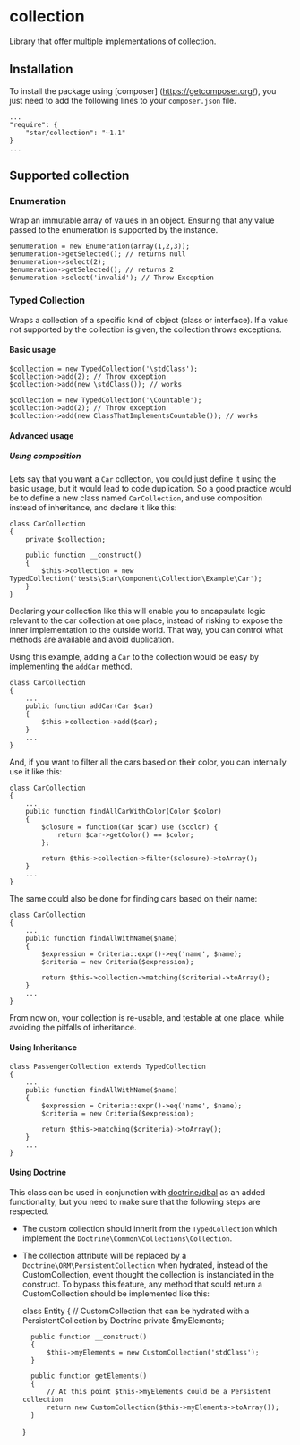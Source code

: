 # collection

Library that offer multiple implementations of collection.

## Installation

To install the package using [composer] (https://getcomposer.org/), you just need to add the following lines to your `composer.json` file.

    ...
    "require": {
        "star/collection": "~1.1"
    }
    ...

## Supported collection

### Enumeration

Wrap an immutable array of values in an object. Ensuring that any value passed to the enumeration is supported by the instance.

    $enumeration = new Enumeration(array(1,2,3));
    $enumeration->getSelected(); // returns null
    $enumeration->select(2);
    $enumeration->getSelected(); // returns 2
    $enumeration->select('invalid'); // Throw Exception

### Typed Collection

Wraps a collection of a specific kind of object (class or interface). If a value not supported by the collection is given, the collection throws exceptions.

#### Basic usage

    $collection = new TypedCollection('\stdClass');
    $collection->add(2); // Throw exception
    $collection->add(new \stdClass()); // works

    $collection = new TypedCollection('\Countable');
    $collection->add(2); // Throw exception
    $collection->add(new ClassThatImplementsCountable()); // works

#### Advanced usage

##### Using composition

Lets say that you want a `Car` collection, you could just define it using the basic usage, but it would lead to code
duplication. So a good practice would be to define a new class named `CarCollection`, and use composition instead of
inheritance, and declare it like this:

    class CarCollection
    {
        private $collection;

        public function __construct()
        {
            $this->collection = new TypedCollection('tests\Star\Component\Collection\Example\Car');
        }
    }

Declaring your collection like this will enable you to encapsulate logic relevant to the car collection at one place,
instead of risking to expose the inner implementation to the outside world. That way, you can control what methods are
available and avoid duplication.

Using this example, adding a `Car` to the collection would be easy by implementing the `addCar` method.

    class CarCollection
    {
        ...
        public function addCar(Car $car)
        {
            $this->collection->add($car);
        }
        ...
    }

And, if you want to filter all the cars based on their color, you can internally use it like this:

    class CarCollection
    {
        ...
        public function findAllCarWithColor(Color $color)
        {
            $closure = function(Car $car) use ($color) {
                return $car->getColor() == $color;
            };

            return $this->collection->filter($closure)->toArray();
        }
        ...
    }

The same could also be done for finding cars based on their name:

    class CarCollection
    {
        ...
        public function findAllWithName($name)
        {
            $expression = Criteria::expr()->eq('name', $name);
            $criteria = new Criteria($expression);

            return $this->collection->matching($criteria)->toArray();
        }
        ...
    }

From now on, your collection is re-usable, and testable at one place, while avoiding the pitfalls of inheritance.

#### Using Inheritance

    class PassengerCollection extends TypedCollection
    {
        ...
        public function findAllWithName($name)
        {
            $expression = Criteria::expr()->eq('name', $name);
            $criteria = new Criteria($expression);

            return $this->matching($criteria)->toArray();
        }
        ...
    }

#### Using Doctrine

This class can be used in conjunction with [doctrine/dbal](https://github.com/doctrine/dbal) as an
added functionality, but you need to make sure that the following steps are respected.

* The custom collection should inherit from the `TypedCollection` which implement the `Doctrine\Common\Collections\Collection`.
* The collection attribute will be replaced by a `Doctrine\ORM\PersistentCollection` when hydrated, instead of the CustomCollection, event thought the collection is instanciated in the construct. To bypass this feature, any method that sould return a CustomCollection should be implemented like this:


    class Entity
    {
        // CustomCollection that can be hydrated with a PersistentCollection by Doctrine
        private $myElements;

        public function __construct()
        {
            $this->myElements = new CustomCollection('stdClass');
        }

        public function getElements()
        {
            // At this point $this->myElements could be a Persistent collection
            return new CustomCollection($this->myElements->toArray());
        }
    }

